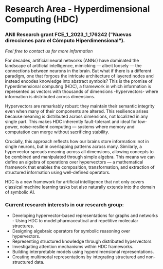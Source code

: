 # Research Area - Hyperdimensional Computing (HDC)

### ANII Research grant FCE_1_2023_1_176242 ("Nuevas direcciones para el Cómputo Hiperdimensional").

*Feel free to contact us for more information*

For decades, artificial neural networks (ANNs) have dominated the landscape of artificial intelligence, mimicking — albeit loosely — the connections between neurons in the brain. But what if there is a different paradigm, one that forgoes the intricate architecture of layered nodes and instead encodes knowledge into  abstract symbols? This is the promise of hyperdimensional computing (HDC), a framework in which information is represented as vectors with thousands of dimensions -hypervectors- where information is distributed across dimensions.

Hypervectors are remarkably robust: they maintain their semantic integrity even when many of their components are altered. This resilience arises because meaning is distributed across dimensions, not localized in any single part. This makes HDC inherently fault-tolerant and ideal for low-power, noise-resilient computing — systems where memory and computation can merge without sacrificing stability.

Crucially, this approach reflects how our brains store information: not in single neurons, but in overlapping patterns across many. Similarly, a hypervector spreads meaning across all dimensions, allowing concepts to be combined and manipulated through simple algebra. This means we can define an algebra of operations over hypervectors — a mathematical framework that enables the composition, transformation, and extraction of structured information using well-defined operators.

HDC is a new framework for artificial intelligence that not only covers classical machine learning tasks but also naturally extends into the domain of symbolic AI.

### Current research interests in our research group: 
- Developing hypervector-based representations for graphs and networks - Using HDC to model pharmaceutical and repetitive molecular structures.
- Designing algebraic operators for symbolic reasoning over hypervectors.
- Representing structured knowledge through distributed hypervectors
- Investigating attention mechanisms within HDC frameworks.
- Building interpretable models using hyperdimensional representations.
- Creating multimodal representations by integrating structured and non-structured data.

